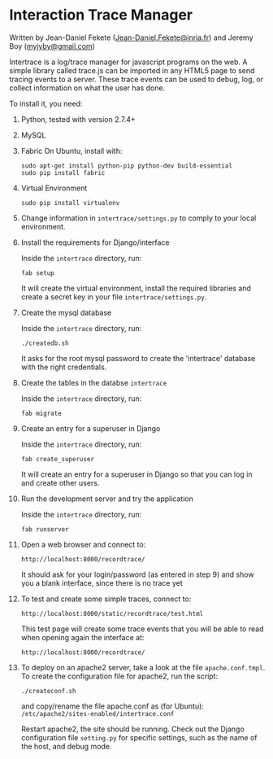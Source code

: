 # Interaction Trace Manager

Written by Jean-Daniel Fekete (Jean-Daniel.Fekete@inria.fr) and Jeremy
Boy (myjyby@gmail.com)

Intertrace is a log/trace manager for javascript programs on the web.
A simple library called trace.js can be imported in any HTML5 page to
send tracing events to a server. These trace events can be used to
debug, log, or collect information on what the user has done.

To install it, you need:

1. Python, tested with version 2.7.4+

2. MySQL

3. Fabric
   On Ubuntu, install with:
   ```
   sudo apt-get install python-pip python-dev build-essential
   sudo pip install fabric
   ```

4. Virtual Environment
    ```
    sudo pip install virtualenv
    ```

5. Change information in `intertrace/settings.py` to comply to your
   local environment.

6. Install the requirements for Django/interface

   Inside the `intertrace` directory, run:
    ```
    fab setup
    ```
    It will create the virtual environment, install the required
    libraries and create a secret key in your file
    `intertrace/settings.py`.

7. Create the mysql database

   Inside the `intertrace` directory, run:
   ```
   ./createdb.sh
   ```
   It asks for the root mysql password to create the 'intertrace'
   database with the right credentials.

8. Create the tables in the databse `intertrace`

   Inside the `intertrace` directory, run:
   ```
   fab migrate
   ```

9. Create an entry for a superuser in Django

   Inside the `intertrace` directory, run:
   ```
   fab create_superuser
   ```
   It will create an entry for a superuser in Django so that you can
   log in and create other users.

10. Run the development server and try the application

    Inside the `intertrace` directory, run:
    ```
    fab runserver
    ```
    
11. Open a web browser and connect to:
    ```
    http://localhost:8000/recordtrace/
    ```

    It should ask for your login/password (as entered in step 9) and
    show you a blank interface, since there is no trace yet

12. To test and create some simple traces, connect to:
    ```
    http://localhost:8000/static/recordtrace/test.html
    ```

    This test page will create some trace events that you will be able
    to read when opening again the interface at:
    ```
    http://localhost:8000/recordtrace/
    ```
13. To deploy on an apache2 server, take a look at the file
    `apache.conf.tmpl`. To create the configuration file for apache2,
    run the script:
    ```
    ./createconf.sh
    ```
    and copy/rename the file apache.conf as (for Ubuntu):
    `/etc/apache2/sites-enabled/intertrace.conf`

    Restart apache2, the site should be running. Check out the Django
    configuration file `setting.py` for specific settings, such as the
    name of the host, and debug mode.


